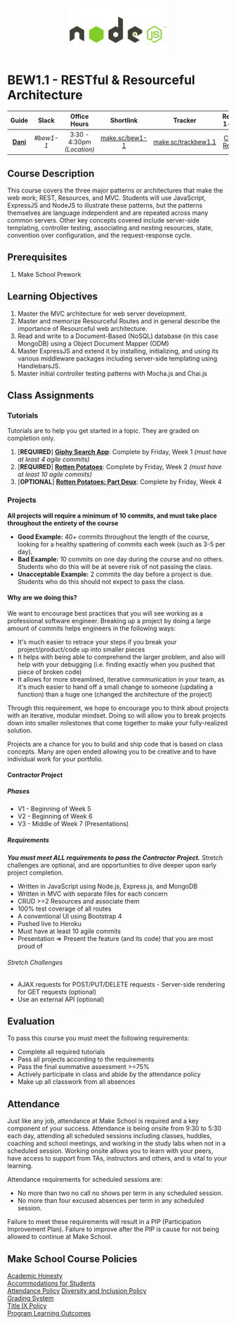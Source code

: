 <p align="center">
  <img src="node.png" height="110">
</p>

# BEW1.1 - RESTful & Resourceful Architecture

| Guide | Slack | Office Hours | Shortlink | Tracker | Request 1-on-1 |
| :-: | :-: | :-: | :-: | :-: | :-: |
| [**Dani**](https://github.com/droxey) | _#bew1-1_ | 3:30 - 4:30pm _(Location)_ | [make.sc/bew1-1](https://make.sc/bew1-1) | [make.sc/trackbew1.1](make.sc/trackbew1.1) | [Click to Request](https://make.sc/codewithdani) |

## Course Description

This course covers the three major patterns or architectures that make the web work; REST, Resources, and MVC. Students will use JavaScript, ExpressJS and NodeJS to illustrate these patterns, but the patterns themselves are language independent and are repeated across many common servers. Other key concepts covered include server-side templating, controller testing, associating and nesting resources, state, convention over configuration, and the request-response cycle.

## Prerequisites

1. Make School Prework

## Learning Objectives

1. Master the MVC architecture for web server development.
2. Master and memorize Resourceful Routes and in general describe the importance of Resourceful web architecture.
3. Read and write to a Document-Based (NoSQL) database (in this case MongoDB) using a Object Document Mapper (ODM)
4. Master ExpressJS and extend it by installing, initializing, and using its various middleware packages including server-side templating using HandlebarsJS.
5. Master initial controller testing patterns with Mocha.js and Chai.js

## Class Assignments

### Tutorials

Tutorials are to help you get started in a topic.  They are graded on completion only.

1. [**REQUIRED**] [**Giphy Search App**](https://www.makeschool.com/academy/track/giphy-search-app-with-node-js): Complete by Friday, Week 1 _(must have at least 4 agile commits)_
2. [**REQUIRED**] [**Rotten Potatoes**](https://www.makeschool.com/academy/track/rotten-potatoes---movie-reviews-with-express-js): Complete by Friday, Week 2 _(must have at least 10 agile commits)_
3. [**OPTIONAL**] [**Rotten Potatoes: Part Deux**](https://www.makeschool.com/academy/track/rotten-potatoes---movie-reviews-with-express-js-rge): Complete by Friday, Week 4


### Projects
**All projects will require a minimum of 10 commits, and must take place throughout the entirety of the course**

- **Good Example:** 40+ commits throughout the length of the course, looking for a healthy spattering of commits each week (such as 3-5 per day).
- **Bad Example:** 10 commits on one day during the course and no others. Students who do this will be at severe risk of not passing the class.
- **Unacceptable Example:** 2 commits the day before a project is due. Students who do this should not expect to pass the class.

#### Why are we doing this?

We want to encourage best practices that you will see working as a professional software engineer. Breaking up a project by doing a large amount of commits helps engineers in the following ways:

- It's much easier to retrace your steps if you break your project/product/code up into smaller pieces
- It helps with being able to comprehend the larger problem, and also will help with your debugging (i.e. finding exactly when you pushed that piece of broken code)
- It allows for more streamlined, iterative communication in your team, as it's much easier to hand off a small change to someone (updating a function) than a huge one (changed the architecture of the project)

Through this requirement, we hope to encourage you to think about projects with an iterative, modular mindset. Doing so will allow you to break projects down into smaller milestones that come together to make your fully-realized solution.

Projects are a chance for you to build and ship code that is based on class concepts.  Many are open ended allowing you to be creative and to have individual work for your portfolio.

#### **Contractor Project**

##### Phases

- V1 - Beginning of Week 5
- V2 - Beginning of Week 6
- V3 - Middle of Week 7 (Presentations)

##### Requirements

_**You must meet ALL requirements to pass the Contractor Project.**_ Stretch challenges are optional, and are opportunities to dive deeper upon early project completion.

- Written in JavaScript using Node.js, Express.js, and MongoDB
- Written in MVC with separate files for each concern
- CRUD >=2 Resources and associate them
- 100% test coverage of all routes
- A conventional UI using Bootstrap 4
- Pushed live to Heroku
- Must have at least 10 agile commits
- Presentation => Present the feature (and its code) that you are most proud of

###### Stretch Challenges

- AJAX requests for POST/PUT/DELETE requests - Server-side rendering for GET requests (optional)
- Use an external API (optional)

## Evaluation

To pass this course you must meet the following requirements:

- Complete all required tutorials
- Pass all projects according to the requirements
- Pass the final summative assessment >=75%
- Actively participate in class and abide by the attendance policy
- Make up all classwork from all absences

## Attendance

Just like any job, attendance at Make School is required and a key component of your success. Attendance is being onsite from 9:30 to 5:30 each day, attending all scheduled sessions including classes, huddles, coaching and school meetings, and working in the study labs when not in a scheduled session. Working onsite allows you to learn with your peers, have access to support from TAs, instructors and others, and is vital to your learning.

Attendance requirements for scheduled sessions are:
- No more than two no call no shows per term in any scheduled session.
- No more than four excused absences per term in any scheduled session.

Failure to meet these requirements will result in a PIP (Participation Improvement Plan).  Failure to improve after the PIP is cause for not being allowed to continue at Make School.


## Make School Course Policies

[Academic Honesty](https://make.sc/academic-honesty)<br>
[Accommodations for Students](https://make.sc/accommodations-for-students)<br>
[Attendance Policy](https://make.sc/attendance-policy)
[Diversity and Inclusion Policy](https://make.sc/diversity-and-inclusion-policy)<br>
[Grading System](https://make.sc/grading-system)
<br>
[Title IX Policy](https://make.sc/title-ix-policy)<br>
[Program Learning Outcomes](https://make.sc/program-learning-outcomes)
